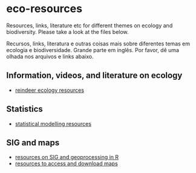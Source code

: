# eco-resources

Resources, links, literature etc for different themes on ecology and biodiversity.
Please take a look at the files below.

Recursos, links, literatura e outras coisas mais sobre diferentes temas em ecologia e biodiversidade. Grande parte em inglês.
Por favor, dê uma olhada nos arquivos e links abaixo.

## Information, videos, and literature on ecology

- [reindeer ecology resources](reindeer.md)


## Statistics

- [statistical modelling resources](statistical_models.md)

## SIG and maps

- [resources on SIG and geoprocessing in R](sig_maps_r.md)
- [resources to access and download maps](access_download_maps.md)

